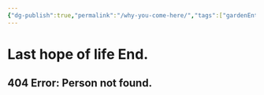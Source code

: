 ```yaml
---
{"dg-publish":true,"permalink":"/why-you-come-here/","tags":["gardenEntry"],"noteIcon":""}
---
```



# Last hope of life End.

## 404 Error: Person not found.





